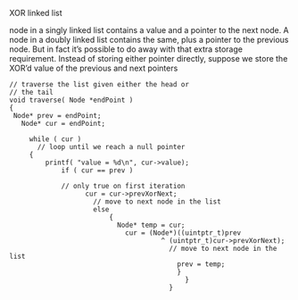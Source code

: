 XOR linked list

 node in a singly linked list contains a value and a pointer to the next node. A node in a doubly linked list contains the same, plus a pointer to the previous node. But in fact it’s possible to do away with that extra storage requirement. Instead of storing either pointer directly, suppose we store the XOR’d value of the previous and next pointers


 ```
// traverse the list given either the head or
// the tail
void traverse( Node *endPoint )
{
  Node* prev = endPoint;
    Node* cur = endPoint;

      while ( cur )
        // loop until we reach a null pointer
	  {
	      printf( "value = %d\n", cur->value);
	          if ( cur == prev )
		      
		      // only true on first iteration
		            cur = cur->prevXorNext;
			          // move to next node in the list
				      else
				          {
					        Node* temp = cur;
						      cur = (Node*)((uintptr_t)prev
						               ^ (uintptr_t)cur->prevXorNext);
							             // move to next node in the list
								           prev = temp;
									       }
									         }
										 }
										 	

 ```



